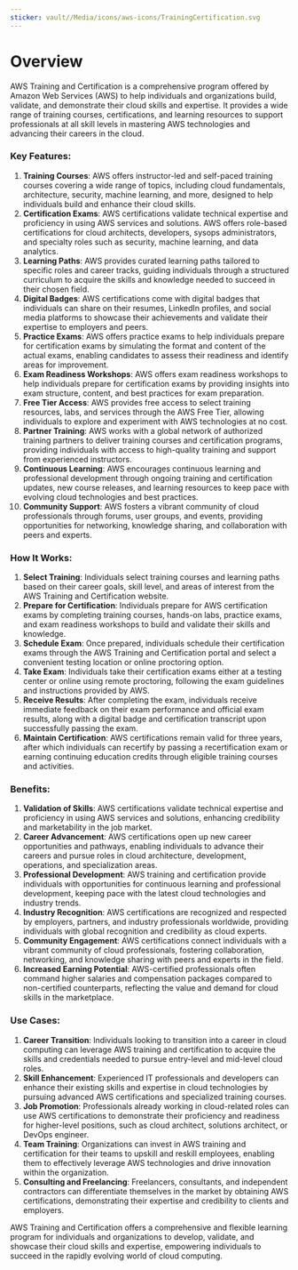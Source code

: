 ```yaml
---
sticker: vault//Media/icons/aws-icons/TrainingCertification.svg
---
```

# Overview

AWS Training and Certification is a comprehensive program offered by Amazon Web Services (AWS) to help individuals and organizations build, validate, and demonstrate their cloud skills and expertise. It provides a wide range of training courses, certifications, and learning resources to support professionals at all skill levels in mastering AWS technologies and advancing their careers in the cloud.

### Key Features:

1. **Training Courses**: AWS offers instructor-led and self-paced training courses covering a wide range of topics, including cloud fundamentals, architecture, security, machine learning, and more, designed to help individuals build and enhance their cloud skills.
2. **Certification Exams**: AWS certifications validate technical expertise and proficiency in using AWS services and solutions. AWS offers role-based certifications for cloud architects, developers, sysops administrators, and specialty roles such as security, machine learning, and data analytics.
3. **Learning Paths**: AWS provides curated learning paths tailored to specific roles and career tracks, guiding individuals through a structured curriculum to acquire the skills and knowledge needed to succeed in their chosen field.
4. **Digital Badges**: AWS certifications come with digital badges that individuals can share on their resumes, LinkedIn profiles, and social media platforms to showcase their achievements and validate their expertise to employers and peers.
5. **Practice Exams**: AWS offers practice exams to help individuals prepare for certification exams by simulating the format and content of the actual exams, enabling candidates to assess their readiness and identify areas for improvement.
6. **Exam Readiness Workshops**: AWS offers exam readiness workshops to help individuals prepare for certification exams by providing insights into exam structure, content, and best practices for exam preparation.
7. **Free Tier Access**: AWS provides free access to select training resources, labs, and services through the AWS Free Tier, allowing individuals to explore and experiment with AWS technologies at no cost.
8. **Partner Training**: AWS works with a global network of authorized training partners to deliver training courses and certification programs, providing individuals with access to high-quality training and support from experienced instructors.
9. **Continuous Learning**: AWS encourages continuous learning and professional development through ongoing training and certification updates, new course releases, and learning resources to keep pace with evolving cloud technologies and best practices.
10. **Community Support**: AWS fosters a vibrant community of cloud professionals through forums, user groups, and events, providing opportunities for networking, knowledge sharing, and collaboration with peers and experts.

### How It Works:

1. **Select Training**: Individuals select training courses and learning paths based on their career goals, skill level, and areas of interest from the AWS Training and Certification website.
2. **Prepare for Certification**: Individuals prepare for AWS certification exams by completing training courses, hands-on labs, practice exams, and exam readiness workshops to build and validate their skills and knowledge.
3. **Schedule Exam**: Once prepared, individuals schedule their certification exams through the AWS Training and Certification portal and select a convenient testing location or online proctoring option.
4. **Take Exam**: Individuals take their certification exams either at a testing center or online using remote proctoring, following the exam guidelines and instructions provided by AWS.
5. **Receive Results**: After completing the exam, individuals receive immediate feedback on their exam performance and official exam results, along with a digital badge and certification transcript upon successfully passing the exam.
6. **Maintain Certification**: AWS certifications remain valid for three years, after which individuals can recertify by passing a recertification exam or earning continuing education credits through eligible training courses and activities.

### Benefits:

1. **Validation of Skills**: AWS certifications validate technical expertise and proficiency in using AWS services and solutions, enhancing credibility and marketability in the job market.
2. **Career Advancement**: AWS certifications open up new career opportunities and pathways, enabling individuals to advance their careers and pursue roles in cloud architecture, development, operations, and specialization areas.
3. **Professional Development**: AWS training and certification provide individuals with opportunities for continuous learning and professional development, keeping pace with the latest cloud technologies and industry trends.
4. **Industry Recognition**: AWS certifications are recognized and respected by employers, partners, and industry professionals worldwide, providing individuals with global recognition and credibility as cloud experts.
5. **Community Engagement**: AWS certifications connect individuals with a vibrant community of cloud professionals, fostering collaboration, networking, and knowledge sharing with peers and experts in the field.
6. **Increased Earning Potential**: AWS-certified professionals often command higher salaries and compensation packages compared to non-certified counterparts, reflecting the value and demand for cloud skills in the marketplace.

### Use Cases:

1. **Career Transition**: Individuals looking to transition into a career in cloud computing can leverage AWS training and certification to acquire the skills and credentials needed to pursue entry-level and mid-level cloud roles.
2. **Skill Enhancement**: Experienced IT professionals and developers can enhance their existing skills and expertise in cloud technologies by pursuing advanced AWS certifications and specialized training courses.
3. **Job Promotion**: Professionals already working in cloud-related roles can use AWS certifications to demonstrate their proficiency and readiness for higher-level positions, such as cloud architect, solutions architect, or DevOps engineer.
4. **Team Training**: Organizations can invest in AWS training and certification for their teams to upskill and reskill employees, enabling them to effectively leverage AWS technologies and drive innovation within the organization.
5. **Consulting and Freelancing**: Freelancers, consultants, and independent contractors can differentiate themselves in the market by obtaining AWS certifications, demonstrating their expertise and credibility to clients and employers.

AWS Training and Certification offers a comprehensive and flexible learning program for individuals and organizations to develop, validate, and showcase their cloud skills and expertise, empowering individuals to succeed in the rapidly evolving world of cloud computing.